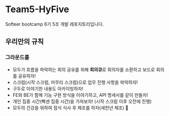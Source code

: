 # Team5-HyFive

Softeer bootcamp 6기 5조 개발 레포지토리입니다.

## 우리만의 규칙

### 그라운드룰

- 모두가 흐름을 파악하는 회의 공유를 위해 **회의큐**로 회의자를 소환하고 보드로 회의를 공유하자!
- 스크럼(시작 스크럼, 마무리 스크럼)으로 업무 진행 사항을 파악하자!
- 구두로 이야기한 내용도 아카이빙하자!
- FE와 BE가 함께 기능 구현 방식을 이야기하고, API 명세서를 같이 만들자!
- 개인 집중 시간(빡센 집중 시간)을 가져보자! (시작 스크럼 이후 오전에 진행)
- 모두의 건강을 위하여 점식 식사 후 체조를 하자(새천년 체조) 🤸
